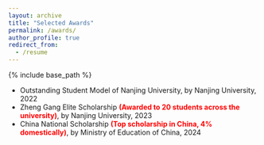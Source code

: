 ```yaml
---
layout: archive
title: "Selected Awards"
permalink: /awards/
author_profile: true
redirect_from:
  - /resume
---
```


{% include base_path %}

- Outstanding Student Model of Nanjing University, by Nanjing University, 2022
- Zheng Gang Elite Scholarship <strong style="color: red;">(Awarded to 20 students across the university)</strong>, by Nanjing University, 2023
- China National Scholarship <strong style="color: red;"> (Top scholarship in China, 4% domestically)</strong>, by Ministry of Education of China, 2024